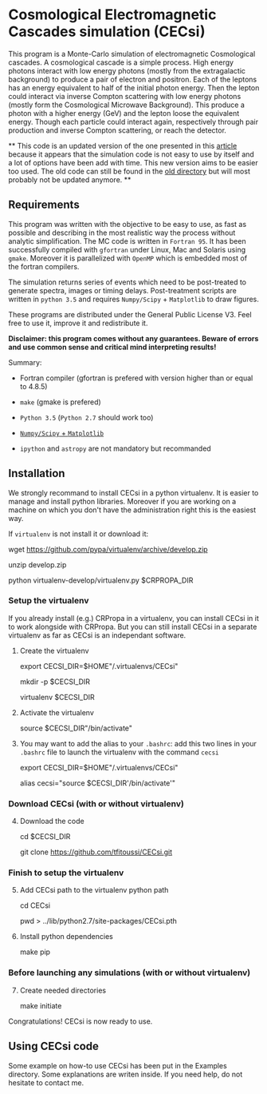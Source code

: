 # Cosmological Electromagnetic Cascades simulation (CECsi)


This program is a Monte-Carlo simulation of electromagnetic Cosmological cascades. A cosmological cascade is a simple process. High energy photons interact with low energy photons (mostly from the extragalactic background) to produce a pair of electron and positron. Each of the leptons has an energy equivalent to half of the initial photon energy. Then the lepton could interact via inverse Compton scattering with low energy photons (mostly form the Cosmological Microwave Background). This produce a photon with a higher energy (GeV) and the lepton loose the equivalent energy. Though each particle could interact again, respectively through pair production and inverse Compton scattering, or reach the detector.

** This code is an updated version of the one presented in this [article](http://adsabs.harvard.edu/cgi-bin/basic_connect?qsearch=fitoussi+2017&version=1) because it appears that the simulation code is not easy to use by itself and a lot of options have been add with time. This new version aims to be easier too used. The old code can still be found in the [old directory](https://gitlab.com/tfitoussi/cascade-simulation.git) but will most probably not be updated anymore. **

## Requirements

This program was written with the objective to be easy to use, as fast as possible and describing in the most realistic way the process without analytic simplification. The MC code is written in `Fortran 95`. It has been successfully compiled with `gfortran` under Linux, Mac and Solaris using `gmake`. Moreover it is parallelized with `OpenMP` which is embedded most of the fortran compilers.

The simulation returns series of events which need to be post-treated to generate spectra, images or timing delays. Post-treatment scripts are written in `python 3.5` and requires `Numpy/Scipy` + `Matplotlib` to draw figures. 

These programs are distributed under the General Public License V3. Feel free to use it, improve it and redistribute it.

**Disclaimer: this program comes without any guarantees. Beware of errors and use common sense and critical mind interpreting results!** 

Summary:

* Fortran compiler (gfortran is prefered with version higher than or equal to 4.8.5)   

* `make` (gmake is prefered)

* `Python 3.5` (`Python 2.7` should work too)

* [`Numpy/Scipy` + `Matplotlib`](http://www.scipy.org/install.html) 

* `ipython` and `astropy` are not mandatory but recommanded


## Installation 

We strongly recommand to install CECsi in a python virtualenv. It is easier to manage and install python libraries. Moreover if you are working on a machine on which you don't have the administration right this is the easiest way.

If `virtualenv` is not install it or download it:

   wget https://github.com/pypa/virtualenv/archive/develop.zip

   unzip develop.zip

   python virtualenv-develop/virtualenv.py $CRPROPA_DIR

### Setup the virtualenv

If you already install (e.g.) CRPropa in a virtualenv, you can install CECsi in it to work alongside with CRPropa. But you can still install CECsi in a separate virtualenv as far as CECsi is an independant software.

1. Create the virtualenv

   export CECSI_DIR=$HOME"/.virtualenvs/CECsi"

   mkdir -p $CECSI_DIR

   virtualenv $CECSI_DIR

2. Activate the virtualenv

   source $CECSI_DIR"/bin/activate"

3. You may want to add the alias to your `.bashrc`: add this two lines in your `.bashrc` file to launch the virtualenv with the command `cecsi`

   export CECSI_DIR=$HOME"/.virtualenvs/CECsi"

   alias cecsi="source $CECSI_DIR'/bin/activate'"

### Download CECsi (with or without virtualenv)

4. Download the code

   cd $CECSI_DIR

   git clone https://github.com/tfitoussi/CECsi.git

### Finish to setup the virtualenv

5. Add CECsi path to the virtualenv python path 

   cd CECsi

	pwd > ../lib/python2.7/site-packages/CECsi.pth 

6. Install python dependencies

   make pip

### Before launching any simulations (with or without virtualenv)

7. Create needed directories

   make initiate

Congratulations! CECsi is now ready to use. 


## Using CECsi code

Some example on how-to use CECsi has been put in the Examples directory. Some explanations are writen inside. If you need help, do not hesitate to contact me. 
